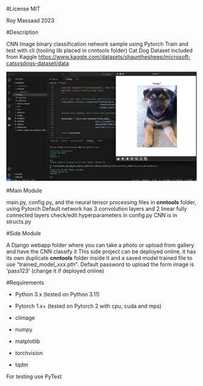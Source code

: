 #License MIT

Roy Massaad 2023

#Description

CNN Image binary classification network sample using Pytorch
Train and test with cli (tooling lib placed in cnntools folder)
Cat Dog Dataset included from Kaggle 
https://www.kaggle.com/datasets/shaunthesheep/microsoft-catsvsdogs-dataset/data

![](screenshot.png)

#Main Module

main.py, config.py, and the neural tensor processing files in **cnntools** folder, using Pytorch
Default network has 3 convolution layers and 2 linear fully connected layers
check/edit hyperparameters in config.py
CNN is in structs.py


#Side Module

A Django webapp folder where you can take a photo or upload from gallery and have the CNN classify it
This side project can be deployed online, it has its own duplicate **cnntools** folder inside it and a saved model trained file to use "trained_model_xxx.pth". 
Default password to upload the form image is 'pass123' (change it if deployed online)

#Requirements

* Python 3.x (tested on Python 3.11)

* Pytorch 1.x+ (tested on Pytorch 2 with cpu, cuda and mps)

* climage
* numpy
* matplotlib
* torchvision
* tqdm

For testing use PyTest